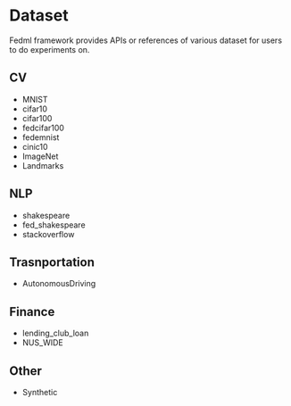 # Dataset
Fedml framework provides APIs or references of various dataset for users to do experiments on.

## CV
- MNIST
- cifar10
- cifar100
- fedcifar100
- fedemnist
- cinic10
- ImageNet
- Landmarks

## NLP
- shakespeare
- fed_shakespeare
- stackoverflow

## Trasnportation
- AutonomousDriving

## Finance
- lending_club_loan
- NUS_WIDE

## Other
- Synthetic